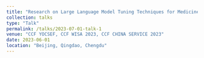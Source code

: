```yaml
---
title: "Research on Large Language Model Tuning Techniques for Medicine"
collection: talks
type: "Talk"
permalink: /talks/2023-07-01-talk-1
venue: "CCF YOCSEF, CCF WISA 2023, CCF CHINA SERVICE 2023"
date: 2023-06-01
location: "Beijing, Qingdao, Chengdu"
---
```

